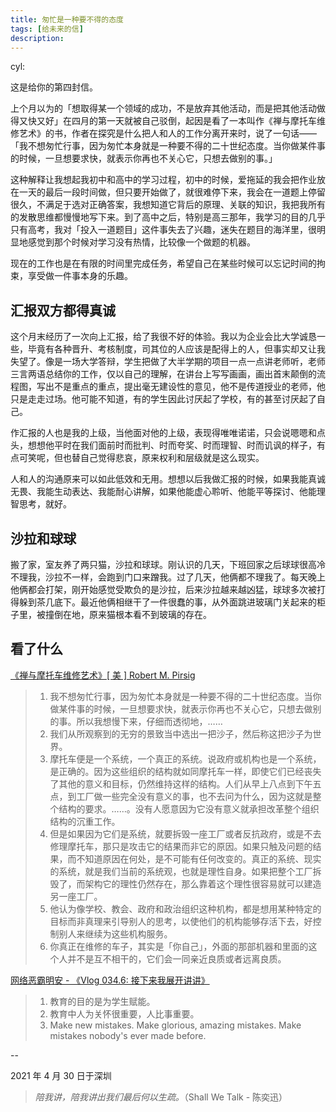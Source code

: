 ```yaml
---
title: 匆忙是一种要不得的态度
tags: [给未来的信]
description: 
---
```


cyl:

这是给你的第四封信。

上个月以为的「想取得某一个领域的成功，不是放弃其他活动，而是把其他活动做得又快又好」在四月的第一天就被自己驳倒，起因是看了一本叫作《禅与摩托车维修艺术》的书，作者在探究是什么把人和人的工作分离开来时，说了一句话——「我不想匆忙行事，因为匆忙本身就是一种要不得的二十世纪态度。当你做某件事的时候，一旦想要求快，就表示你再也不关心它，只想去做别的事。」

这种解释让我想起我初中和高中的学习过程，初中的时候，爱拖延的我会把作业放在一天的最后一段时间做，但只要开始做了，就很难停下来，我会在一道题上停留很久，不满足于选对正确答案，我想知道它背后的原理、关联的知识，我把我所有的发散思维都慢慢地写下来。到了高中之后，特别是高三那年，我学习的目的几乎只有高考，我对「投入一道题目」这件事失去了兴趣，迷失在题目的海洋里，很明显地感觉到那个时候对学习没有热情，比较像一个做题的机器。

现在的工作也是在有限的时间里完成任务，希望自己在某些时候可以忘记时间的拘束，享受做一件事本身的乐趣。

## 汇报双方都得真诚

这个月末经历了一次向上汇报，给了我很不好的体验。我以为企业会比大学诚恳一些，毕竟有各种晋升、考核制度，司其位的人应该是配得上的人，但事实却又让我失望了。像是一场大学答辩，学生把做了大半学期的项目一点一点讲老师听，老师三言两语总结你的工作，仅以自己的理解，在讲台上写写画画，画出首末颠倒的流程图，写出不是重点的重点，提出毫无建设性的意见，他不是传道授业的老师，他只是走走过场。他可能不知道，有的学生因此讨厌起了学校，有的甚至讨厌起了自己。

作汇报的人也是我的上级，当他面对他的上级，表现得唯唯诺诺，只会说嗯嗯和点头，想想他平时在我们面前时而批判、时而夸奖、时而理智、时而讥讽的样子，有点可笑呢，但也替自己觉得悲哀，原来权利和层级就是这么现实。

人和人的沟通原来可以如此低效和无用。想想以后我做汇报的时候，如果我能真诚无畏、我能生动表达、我能耐心讲解，如果他能虚心聆听、他能平等探讨、他能理智思考，就好。

## 沙拉和球球

搬了家，室友养了两只猫，沙拉和球球。刚认识的几天，下班回家之后球球很高冷不理我，沙拉不一样，会跑到门口来蹭我。过了几天，他俩都不理我了。每天晚上他俩都会打架，刚开始感觉受欺负的是沙拉，后来沙拉越来越凶猛，球球多次被打得躲到茶几底下。最近他俩相继干了一件很蠢的事，从外面跳进玻璃门关起来的柜子里，被撞倒在地，原来猫根本看不到玻璃的存在。

## 看了什么

[《禅与摩托车维修艺术》[ 美 ] Robert M. Pirsig](https://book.douban.com/subject/6811366/)

>1. 我不想匆忙行事，因为匆忙本身就是一种要不得的二十世纪态度。当你做某件事的时候，一旦想要求快，就表示你再也不关心它，只想去做别的事。所以我想慢下来，仔细而透彻地，……
>2. 我们从所观察到的无穷的景致当中选出一把沙子，然后称这把沙子为世界。
>3. 摩托车便是一个系统，一个真正的系统。说政府或机构也是一个系统，是正确的。因为这些组织的结构就如同摩托车一样，即使它们已经丧失了其他的意义和目标，仍然维持这样的结构。人们从早上八点到下午五点，到工厂做一些完全没有意义的事，也不去问为什么，因为这就是整个结构的要求。……。没有人愿意因为它没有意义就承担改革整个组织结构的沉重工作。
>4. 但是如果因为它们是系统，就要拆毁一座工厂或者反抗政府，或是不去修理摩托车，那只是攻击它的结果而非它的原因。如果只触及问题的结果，而不知道原因在何处，是不可能有任何改变的。真正的系统、现实的系统，就是我们当前的系统观，也就是理性自身。如果把整个工厂拆毁了，而架构它的理性仍然存在，那么靠着这个理性很容易就可以建造另一座工厂。
>5. 他认为像学校、教会、政府和政治组织这种机构，都是想用某种特定的目标而非真理来引导别人的思考，以使他们的机构能够存活下去，好控制别人来继续为这些机构服务。
>6. 你真正在维修的车子，其实是「你自己」，外面的那部机器和里面的这个人并不是互不相干的，它们会一同亲近良质或者远离良质。

[网络恶霸明安 - 《Vlog 034.6: 接下来我展开讲讲》](https://www.bilibili.com/video/BV1964y1m7v7?share_source=copy_web)

>1. 教育的目的是为学生赋能。
>2. 教育中人为关怀很重要，人比事重要。
>3. Make new mistakes. Make glorious, amazing mistakes. Make mistakes nobody's ever made before.
>

--

2021 年 4 月 30 日于深圳

> *陪我讲，陪我讲出我们最后何以生疏。*（Shall We Talk - 陈奕迅）



